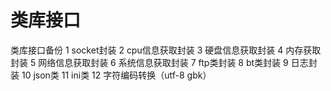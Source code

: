 # 类库接口
类库接口备份
1 socket封装
2 cpu信息获取封装
3 硬盘信息获取封装
4 内存获取封装
5 网络信息获取封装
6 系统信息获取封装
7 ftp类封装
8 bt类封装
9 日志封装
10 json类
11 ini类
12 字符编码转换（utf-8 gbk）

